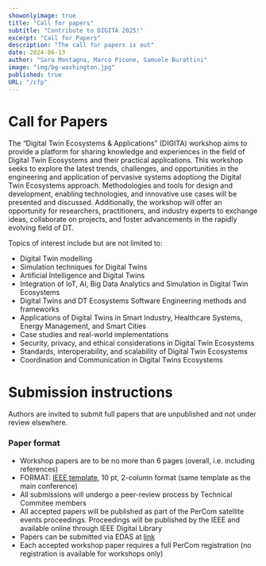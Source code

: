 ```yaml
---
showonlyimage: true
title: "Call for papers"
subtitle: "Contribute to DIGITA 2025!"
excerpt: "Call for Papers"
description: "The call for papers is out"
date: 2024-06-13
author: "Sara Montagna, Marco Picone, Samuele Burattini"
image: "img/bg-washington.jpg"
published: true
URL: "/cfp"
---
```


# Call for Papers
The “Digital Twin Ecosystems & Applications” (DIGITA) workshop aims to provide a platform for sharing
knowledge and experiences in the field of Digital Twin Ecosystems and their practical applications. This workshop
seeks to explore the latest trends, challenges, and opportunities in the engineering and application of pervasive systems adoptiong the Digital Twin
Ecosystems approach. Methodologies and tools for design and development, enabling technologies, and innovative use cases
will be presented and discussed. Additionally, the workshop will offer an opportunity for researchers, practitioners,
and industry experts to exchange ideas, collaborate on projects, and foster advancements in the rapidly evolving
field of DT.

Topics of interest include but are not limited to:

* Digital Twin modelling 
* Simulation techniques for Digital Twins
* Artificial Intelligence and Digital Twins
* Integration of IoT, AI, Big Data Analytics and Simulation in Digital Twin Ecosystems
* Digital Twins and DT Ecosystems Software Engineering methods and frameworks
* Applications of Digital Twins in Smart Industry, Healthcare Systems, Energy Management, and Smart Cities
* Case studies and real-world implementations
* Security, privacy, and ethical considerations in Digital Twin Ecosystems
* Standards, interoperability, and scalability of Digital Twin Ecosystems
* Coordination and Communication in Digital Twins Ecosystems



# Submission instructions

Authors are invited to submit full papers that are unpublished and not under review elsewhere. 

### Paper format

* Workshop papers are to be no more than 6 pages (overall, i.e. including references)
* FORMAT: [IEEE template](https://www.ieee.org/conferences/publishing/templates.html), 10 pt, 2-column format (same template as the main conference)
* All submissions will undergo a peer-review process by Technical Commitee members
* All accepted papers will be published as part of the PerCom satellite events proceedings. Proceedings will be published by the IEEE and available online through IEEE Digital Library 
* Papers can be submitted via EDAS at [link](www.example.com)
* Each accepted workshop paper requires a full PerCom registration (no registration is available for workshops only)
